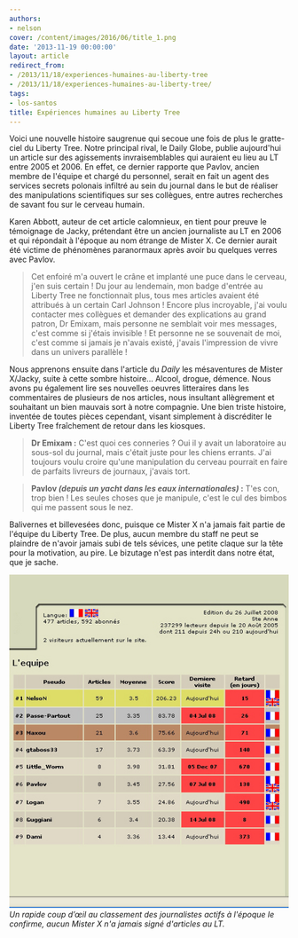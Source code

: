 ```yaml
---
authors:
- nelson
cover: /content/images/2016/06/title_1.png
date: '2013-11-19 00:00:00'
layout: article
redirect_from:
- /2013/11/18/experiences-humaines-au-liberty-tree
- /2013/11/18/experiences-humaines-au-liberty-tree/
tags:
- los-santos
title: Expériences humaines au Liberty Tree
---
```



Voici une nouvelle histoire saugrenue qui secoue une fois de plus le gratte-ciel du Liberty Tree. Notre principal rival, le Daily Globe, publie aujourd'hui un article sur des agissements invraisemblables qui auraient eu lieu au LT entre 2005 et 2006. En effet, ce dernier rapporte que Pavlov, ancien membre de l'équipe et chargé du personnel, serait en fait un agent des services secrets polonais infiltré au sein du journal dans le but de réaliser des manipulations scientifiques sur ses collègues, entre autres recherches de savant fou sur le cerveau humain.

Karen Abbott, auteur de cet article calomnieux, en tient pour preuve le témoignage de Jacky, prétendant être un ancien journaliste au LT en 2006 et qui répondait à l'époque au nom étrange de Mister X. Ce dernier aurait été victime de phénomènes paranormaux après avoir bu quelques verres avec Pavlov.

> Cet enfoiré m'a ouvert le crâne et implanté une puce dans le cerveau, j'en suis certain ! Du jour au lendemain, mon badge d'entrée au Liberty Tree ne fonctionnait plus, tous mes articles avaient été attribués à un certain Carl Johnson ! Encore plus incroyable, j'ai voulu contacter mes collègues et demander des explications au grand patron, Dr Emixam, mais personne ne semblait voir mes messages, c'est comme si j'étais invisible ! Et personne ne se souvenait de moi, c'est comme si jamais je n'avais existé, j'avais l'impression de vivre dans un univers parallèle !

Nous apprenons ensuite dans l'article du _Daily_ les mésaventures de Mister X/Jacky, suite à cette sombre histoire... Alcool, drogue, démence. Nous avons pu également lire ses nouvelles oeuvres litteraires dans les commentaires de plusieurs de nos articles, nous insultant allègrement et souhaitant un bien mauvais sort à notre compagnie. Une bien triste histoire, inventée de toutes pièces cependant, visant simplement à discréditer le Liberty Tree fraîchement de retour dans les kiosques.

> **Dr Emixam :** C'est quoi ces conneries ? Oui il y avait un laboratoire au sous-sol du journal, mais c'était juste pour les chiens errants. J'ai toujours voulu croire qu'une manipulation du cerveau pourrait en faire de parfaits livreurs de journaux, j'avais tort.

> **Pavlov _(depuis un yacht dans les eaux internationales)_ :** T'es con, trop bien ! Les seules choses que je manipule, c'est le cul des bimbos qui me passent sous le nez.

Balivernes et billevesées donc, puisque ce Mister X n'a jamais fait partie de l'équipe du Liberty Tree. De plus, aucun membre du staff ne peut se plaindre de n'avoir jamais subi de tels sévices, une petite claque sur la tête pour la motivation, au pire. Le bizutage n'est pas interdit dans notre état, que je sache.

![Un rapide coup d’œil au classement des journalistes actifs à l'époque le confirme, aucun Mister X n'a jamais signé d'articles au LT.](/content/images/2016/06/samedi%2026%20juillet%2008%20-%20234648_0.jpg)
_Un rapide coup d’œil au classement des journalistes actifs à l'époque le confirme, aucun Mister X n'a jamais signé d'articles au LT._